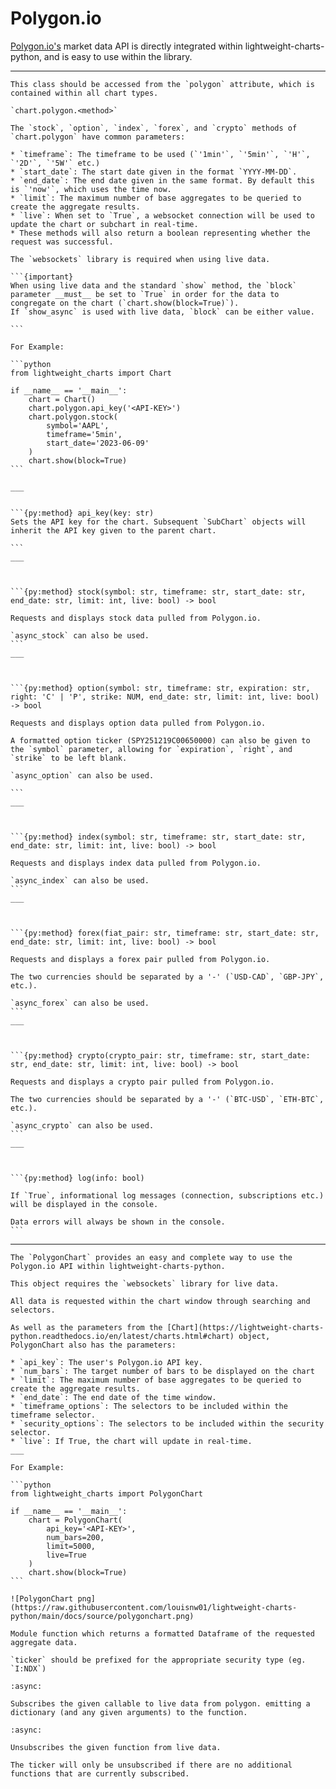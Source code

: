# Polygon.io

[Polygon.io's](https://polygon.io/?utm_source=affiliate&utm_campaign=pythonlwcharts) market data API is directly integrated within lightweight-charts-python, and is easy to use within the library.

___

````{py:class} PolygonAPI
This class should be accessed from the `polygon` attribute, which is contained within all chart types.

`chart.polygon.<method>`

The `stock`, `option`, `index`, `forex`, and `crypto` methods of `chart.polygon` have common parameters:

* `timeframe`: The timeframe to be used (`'1min'`, `'5min'`, `'H'`, `'2D'`, `'5W'` etc.)
* `start_date`: The start date given in the format `YYYY-MM-DD`.
* `end_date`: The end date given in the same format. By default this is `'now'`, which uses the time now.
* `limit`: The maximum number of base aggregates to be queried to create the aggregate results.
* `live`: When set to `True`, a websocket connection will be used to update the chart or subchart in real-time. 
* These methods will also return a boolean representing whether the request was successful.

The `websockets` library is required when using live data.

```{important}
When using live data and the standard `show` method, the `block` parameter __must__ be set to `True` in order for the data to congregate on the chart (`chart.show(block=True)`).
If `show_async` is used with live data, `block` can be either value.

```

For Example:

```python
from lightweight_charts import Chart

if __name__ == '__main__':
    chart = Chart()
    chart.polygon.api_key('<API-KEY>')
    chart.polygon.stock(
        symbol='AAPL',
        timeframe='5min',
        start_date='2023-06-09'
    )
    chart.show(block=True)
```

___


```{py:method} api_key(key: str)
Sets the API key for the chart. Subsequent `SubChart` objects will inherit the API key given to the parent chart.

```
___



```{py:method} stock(symbol: str, timeframe: str, start_date: str, end_date: str, limit: int, live: bool) -> bool

Requests and displays stock data pulled from Polygon.io.

`async_stock` can also be used.
```
___



```{py:method} option(symbol: str, timeframe: str, expiration: str, right: 'C' | 'P', strike: NUM, end_date: str, limit: int, live: bool) -> bool

Requests and displays option data pulled from Polygon.io.

A formatted option ticker (SPY251219C00650000) can also be given to the `symbol` parameter, allowing for `expiration`, `right`, and `strike` to be left blank.

`async_option` can also be used.

```
___



```{py:method} index(symbol: str, timeframe: str, start_date: str, end_date: str, limit: int, live: bool) -> bool

Requests and displays index data pulled from Polygon.io.

`async_index` can also be used.
```
___



```{py:method} forex(fiat_pair: str, timeframe: str, start_date: str, end_date: str, limit: int, live: bool) -> bool

Requests and displays a forex pair pulled from Polygon.io.

The two currencies should be separated by a '-' (`USD-CAD`, `GBP-JPY`, etc.).

`async_forex` can also be used.
```
___



```{py:method} crypto(crypto_pair: str, timeframe: str, start_date: str, end_date: str, limit: int, live: bool) -> bool

Requests and displays a crypto pair pulled from Polygon.io.

The two currencies should be separated by a '-' (`BTC-USD`, `ETH-BTC`, etc.).

`async_crypto` can also be used.
```
___



```{py:method} log(info: bool)

If `True`, informational log messages (connection, subscriptions etc.) will be displayed in the console.

Data errors will always be shown in the console.
```

````

___

````{py:class} PolygonChart(api_key: str, num_bars: int, limit: int, end_date: str, timeframe_options: tuple, security_options: tuple, live: bool)
The `PolygonChart` provides an easy and complete way to use the Polygon.io API within lightweight-charts-python.

This object requires the `websockets` library for live data.

All data is requested within the chart window through searching and selectors.

As well as the parameters from the [Chart](https://lightweight-charts-python.readthedocs.io/en/latest/charts.html#chart) object, PolygonChart also has the parameters:

* `api_key`: The user's Polygon.io API key.
* `num_bars`: The target number of bars to be displayed on the chart
* `limit`: The maximum number of base aggregates to be queried to create the aggregate results.
* `end_date`: The end date of the time window.
* `timeframe_options`: The selectors to be included within the timeframe selector.
* `security_options`: The selectors to be included within the security selector.
* `live`: If True, the chart will update in real-time.
___

For Example:

```python
from lightweight_charts import PolygonChart

if __name__ == '__main__':
    chart = PolygonChart(
        api_key='<API-KEY>',
        num_bars=200,
        limit=5000,
        live=True
    )
    chart.show(block=True)
```

![PolygonChart png](https://raw.githubusercontent.com/louisnw01/lightweight-charts-python/main/docs/source/polygonchart.png)

````

```{py:function} polygon.get_bar_data(ticker: str, timeframe: str, start_date: str, end_date: str, limit: int = 5_000) -> pd.DataFrame
Module function which returns a formatted Dataframe of the requested aggregate data.

`ticker` should be prefixed for the appropriate security type (eg. `I:NDX`)

```

```{py:function} polygon.subscribe(ticker: str, sec_type: SEC_TYPE, func: callable, args: tuple, precision=2)
:async:

Subscribes the given callable to live data from polygon. emitting a dictionary (and any given arguments) to the function.

```

```{py:function} polygon.unsubscribe(func: callable)
:async:

Unsubscribes the given function from live data.

The ticker will only be unsubscribed if there are no additional functions that are currently subscribed.

```

